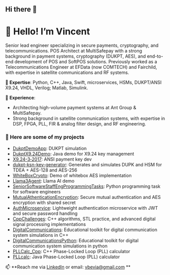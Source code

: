 ## Hi there 👋
# 👋 Hello! I’m Vincent

Senior lead engineer specializing in secure payments, cryptography, and telecommunications.
POS Architect at MultiSafepay with a strong background in payment systems, cryptography (DUKPT, AES), and end-to-end development of POS and SoftPOS solutions. 
Previously worked as a Telecommunications Engineer at EFData (now COMTECH) and Fairchild, with expertise in satellite communications and RF systems.

🔹 **Expertise**: Python, C++, Java, Swift, microservices, HSMs, DUKPT/ANSI X9.24, VHDL, Verilog; Matlab, Simulink.

🔹 **Experience**:
* Architecting high-volume payment systems at Ant Group & MultiSafepay.
* Strong background in satellite communication systems, with expertise in DSP, FPGA, PLL, FIR & analog filter design, and RF engineering.

### 🚀 Here are some of my projects

- [DukptDemoApp](https://github.com/Bevia/DukptDemoApp): DUKPT simulation
- [DukptX9.24Demo](https://github.com/Bevia/DukptX9.24Demo): Java demo for X9.24 key management
- [X9.24-3‑2017](https://github.com/Bevia/X9.24-3-2017-Python-Source): ANSI payment key dev
- [dukpt-ksn-key-generator](https://github.com/Bevia/dukpt-ksn-key-generator): Generates and simulates DUPK and HSM for TDEA + AES-128 and AES-256
- [WhiteBoxCrypto](https://github.com/Bevia/White-box-cryptography): Demo of whitebox AES implementation
- [Llama3Agent](https://github.com/Bevia/Llama3Agent): Llama AI demo  
- [SeniorSoftwareStaffEngProgrammingTasks](https://github.com/Bevia/SeniorSoftwareStaffEngProgrammingTasks): Python programming task for software engineers
- [MutualAthenticationEncryption](https://github.com/Bevia/MutualAthenticationEncryption): Secure mutual authentication and AES encryption with shared secret
- [AuthMicroservice](https://github.com/Bevia/AuthMicroservice): Lightweight authentication microservice with JWT and secure password handling
- [CppChallenges](https://github.com/Bevia/CppChallenges): C++ algorithms, STL practice, and advanced digital signal processing implementations
- [DigitalCommunications](https://github.com/Bevia/DigitalCommunications): Educational toolkit for digital communication system simulations in C++
- [DigitalCommunicationsPython](https://github.com/Bevia/DigitalCommunicationsPython): Educational toolkit for digital communication system simulations in python
- [PLLCalc_Cpp](https://github.com/Bevia/PLLCalc_Cpp): C++ Phase-Locked Loop (PLL) calculator
- [PLLcalc](https://github.com/Bevia/PLLcalc): Java Phase-Locked Loop (PLL) calculator

📫 **Reach me via [LinkedIn](https://www.linkedin.com/in/vincentbevia/) or email: vbevia@gmail.com **


